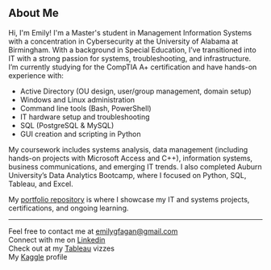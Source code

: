 ## About Me
Hi, I'm Emily!
I'm a Master's student in Management Information Systems with a concentration in Cybersecurity at the University of Alabama at Birmingham. With a background in Special Education, I’ve transitioned into IT with a strong passion for systems, troubleshooting, and infrastructure.
I’m currently studying for the CompTIA A+ certification and have hands-on experience with:
- Active Directory (OU design, user/group management, domain setup)
- Windows and Linux administration
- Command line tools (Bash, PowerShell)
- IT hardware setup and troubleshooting
- SQL (PostgreSQL & MySQL)
- GUI creation and scripting in Python

My coursework includes systems analysis, data management (including hands-on projects with Microsoft Access and C++), information systems, business communications, and emerging IT trends. I also completed Auburn University’s Data Analytics Bootcamp, where I focused on Python, SQL, Tableau, and Excel.

My [portfolio repository](https://github.com/emilygfagan/portfolio) is where I showcase my IT and systems projects, certifications, and ongoing learning.

----------------------------------------------------------------------
Feel free to contact me at emilygfagan@gmail.com   
Connect with me on [Linkedin](https://www.linkedin.com/in/emilygfagan/)      
Check out at my [Tableau](https://public.tableau.com/app/profile/emi.fagan/vizzes) vizzes     
My [Kaggle](https://www.kaggle.com/emifagan) profile
